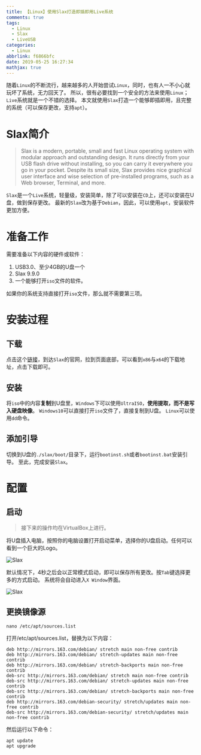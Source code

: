 ```yaml
---
title: 【Linux】使用Slax打造即插即用Live系统
comments: true
tags:
  - Linux
  - Slax
  - LiveUSB
categories:
  - Linux
abbrlink: f6866bfc
date: 2019-05-25 16:27:34
mathjax: true
---
```


随着`Linux`的不断流行，越来越多的人开始尝试`Linux`，同时，也有人一不小心就玩坏了系统，无力回天了。
所以，很有必要找到一个安全的方法来使用`Linux`；`Live`系统就是一个不错的选择。
本文就使用`Slax`打造一个能够即插即用，且完整的系统（可以保存更改，支持`apt`）。

<!-- more -->

# Slax简介
> Slax is a modern, portable, small and fast Linux operating system with modular approach and outstanding design. It runs directly from your USB flash drive without installing, so you can carry it everywhere you go in your pocket. Despite its small size, Slax provides nice graphical user interface and wise selection of pre-installed programs, such as a Web browser, Terminal, and more. 

`Slax`是一个`Live`系统，轻量级，安装简单，除了可以安装在`CD`上，还可以安装在U盘，做到保存更改。
最新的`Slax`改为基于`Debian`，因此，可以使用`apt`，安装软件更加方便。

# 准备工作
需要准备以下内容的硬件或软件：
1. USB3.0、至少4GB的U盘一个
2. Slax 9.9.0
3. 一个能够打开`iso`文件的软件。

如果你的系统支持直接打开`iso`文件，那么就不需要第三项。

# 安装过程

## 下载
点击这个[链接](https://www.slax.org/)，到达`Slax`的官网，拉到页面底部，可以看到`x86`与`x64`的下载地址，点击下载即可。

## 安装
将`iso`中的内容**复制**到U盘里，`Windows`下可以使用`UltraISO`，**使用提取，而不是写入硬盘映像**。
`Windows10`可以直接打开`iso`文件了，直接复制到U盘。
`Linux`可以使用`dd`命令。

## 添加引导
切换到U盘的`./slax/boot/`目录下，运行`bootinst.sh`或者`bootinst.bat`安装引导。
至此，完成安装`Slax`。

# 配置

## 启动
> 接下来的操作均在VirtualBox上进行。

将U盘插入电脑，按照你的电脑设置打开启动菜单，选择你的U盘启动。任何可以看到一个巨大的Logo。

![Slax](/images/posts/f6866bfc-1.png)

默认情况下，4秒之后会以正常模式启动，即可以保存所有更改。按`Tab`键选择更多的方式启动。
系统将会自动进入`X Window`界面。

![Slax](/images/posts/f6866bfc-2.png)

## 更换镜像源

	nano /etc/apt/sources.list

打开/etc/apt/sources.list，替换为以下内容：

	deb http://mirrors.163.com/debian/ stretch main non-free contrib
	deb http://mirrors.163.com/debian/ stretch-updates main non-free contrib
	deb http://mirrors.163.com/debian/ stretch-backports main non-free contrib
	deb-src http://mirrors.163.com/debian/ stretch main non-free contrib
	deb-src http://mirrors.163.com/debian/ stretch-updates main non-free contrib
	deb-src http://mirrors.163.com/debian/ stretch-backports main non-free contrib
	deb http://mirrors.163.com/debian-security/ stretch/updates main non-free contrib
	deb-src http://mirrors.163.com/debian-security/ stretch/updates main non-free contrib

然后运行以下命令：

	apt update
	apt upgrade

